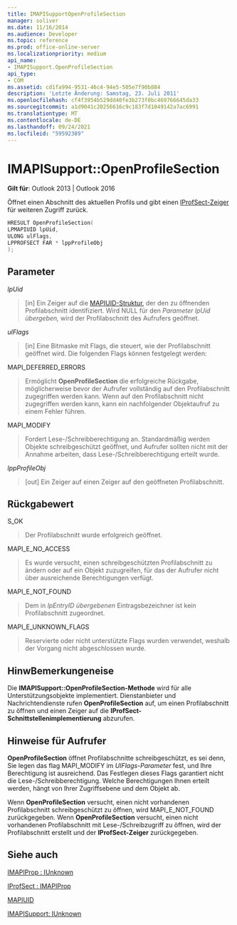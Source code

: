 ```yaml
---
title: IMAPISupportOpenProfileSection
manager: soliver
ms.date: 11/16/2014
ms.audience: Developer
ms.topic: reference
ms.prod: office-online-server
ms.localizationpriority: medium
api_name:
- IMAPISupport.OpenProfileSection
api_type:
- COM
ms.assetid: cd1fa994-9531-46c4-94e5-505e7f90b884
description: 'Letzte Änderung: Samstag, 23. Juli 2011'
ms.openlocfilehash: cf4f3954b529dd40fe3b273f0bc469766645da33
ms.sourcegitcommit: a1d9041c20256616c9c183f7d1049142a7ac6991
ms.translationtype: MT
ms.contentlocale: de-DE
ms.lasthandoff: 09/24/2021
ms.locfileid: "59592389"
---
```

# <a name="imapisupportopenprofilesection"></a>IMAPISupport::OpenProfileSection

  
  
**Gilt für**: Outlook 2013 | Outlook 2016 
  
Öffnet einen Abschnitt des aktuellen Profils und gibt einen [IProfSect-Zeiger](iprofsectimapiprop.md) für weiteren Zugriff zurück. 
  
```cpp
HRESULT OpenProfileSection(
LPMAPIUID lpUid,
ULONG ulFlags,
LPPROFSECT FAR * lppProfileObj
);
```

## <a name="parameters"></a>Parameter

 _lpUid_
  
> [in] Ein Zeiger auf die [MAPIUID-Struktur,](mapiuid.md) der den zu öffnenden Profilabschnitt identifiziert. Wird NULL für den  _Parameter lpUid übergeben,_ wird der Profilabschnitt des Aufrufers geöffnet. 
    
 _ulFlags_
  
> [in] Eine Bitmaske mit Flags, die steuert, wie der Profilabschnitt geöffnet wird. Die folgenden Flags können festgelegt werden:
    
MAPI_DEFERRED_ERRORS 
  
> Ermöglicht **OpenProfileSection** die erfolgreiche Rückgabe, möglicherweise bevor der Aufrufer vollständig auf den Profilabschnitt zugegriffen werden kann. Wenn auf den Profilabschnitt nicht zugegriffen werden kann, kann ein nachfolgender Objektaufruf zu einem Fehler führen. 
    
MAPI_MODIFY 
  
> Fordert Lese-/Schreibberechtigung an. Standardmäßig werden Objekte schreibgeschützt geöffnet, und Aufrufer sollten nicht mit der Annahme arbeiten, dass Lese-/Schreibberechtigung erteilt wurde. 
    
 _lppProfileObj_
  
> [out] Ein Zeiger auf einen Zeiger auf den geöffneten Profilabschnitt.
    
## <a name="return-value"></a>Rückgabewert

S_OK 
  
> Der Profilabschnitt wurde erfolgreich geöffnet.
    
MAPI_E_NO_ACCESS 
  
> Es wurde versucht, einen schreibgeschützten Profilabschnitt zu ändern oder auf ein Objekt zuzugreifen, für das der Aufrufer nicht über ausreichende Berechtigungen verfügt.
    
MAPI_E_NOT_FOUND 
  
> Dem in  _lpEntryID übergebenen_ Eintragsbezeichner ist kein Profilabschnitt zugeordnet.
    
MAPI_E_UNKNOWN_FLAGS 
  
> Reservierte oder nicht unterstützte Flags wurden verwendet, weshalb der Vorgang nicht abgeschlossen wurde.
    
## <a name="remarks"></a>HinwBemerkungeneise

Die **IMAPISupport::OpenProfileSection-Methode** wird für alle Unterstützungsobjekte implementiert. Dienstanbieter und Nachrichtendienste rufen **OpenProfileSection** auf, um einen Profilabschnitt zu öffnen und einen Zeiger auf die **IProfSect-Schnittstellenimplementierung** abzurufen. 
  
## <a name="notes-to-callers"></a>Hinweise für Aufrufer

 **OpenProfileSection** öffnet Profilabschnitte schreibgeschützt, es sei denn, Sie legen das flag MAPI_MODIFY im  _UlFlags-Parameter_ fest, und Ihre Berechtigung ist ausreichend. Das Festlegen dieses Flags garantiert nicht die Lese-/Schreibberechtigung. Welche Berechtigungen Ihnen erteilt werden, hängt von Ihrer Zugriffsebene und dem Objekt ab. 
  
Wenn **OpenProfileSection** versucht, einen nicht vorhandenen Profilabschnitt schreibgeschützt zu öffnen, wird MAPI_E_NOT_FOUND zurückgegeben. Wenn **OpenProfileSection** versucht, einen nicht vorhandenen Profilabschnitt mit Lese-/Schreibzugriff zu öffnen, wird der Profilabschnitt erstellt und der **IProfSect-Zeiger** zurückgegeben. 
  
## <a name="see-also"></a>Siehe auch



[IMAPIProp : IUnknown](imapipropiunknown.md)
  
[IProfSect : IMAPIProp](iprofsectimapiprop.md)
  
[MAPIUID](mapiuid.md)
  
[IMAPISupport: IUnknown](imapisupportiunknown.md)

